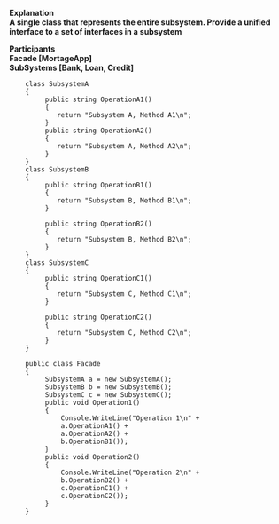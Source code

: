 **Explanation** <br/>
**A single class that represents the entire subsystem. Provide a unified interface to a set of interfaces in a subsystem**

**Participants** <br/>
**Facade [MortageApp]** <br/>
**SubSystems [Bank, Loan, Credit]** <br/>


```
    class SubsystemA
    {
         public string OperationA1()
         {
            return "Subsystem A, Method A1\n";
         }
         public string OperationA2()
         {
            return "Subsystem A, Method A2\n";
         }
    }
    class SubsystemB
    {
         public string OperationB1()
         {
            return "Subsystem B, Method B1\n";
         }

         public string OperationB2()
         {
            return "Subsystem B, Method B2\n";
         }
    }
    class SubsystemC
    {
         public string OperationC1()
         {
            return "Subsystem C, Method C1\n";
         }

         public string OperationC2()
         {
            return "Subsystem C, Method C2\n";
         }
    }

    public class Facade
    {
         SubsystemA a = new SubsystemA();
         SubsystemB b = new SubsystemB();
         SubsystemC c = new SubsystemC();
         public void Operation1()
         {
             Console.WriteLine("Operation 1\n" +
             a.OperationA1() +
             a.OperationA2() +
             b.OperationB1());
         }
         public void Operation2()
         {
             Console.WriteLine("Operation 2\n" +
             b.OperationB2() +
             c.OperationC1() +
             c.OperationC2());
         }
    }
```
